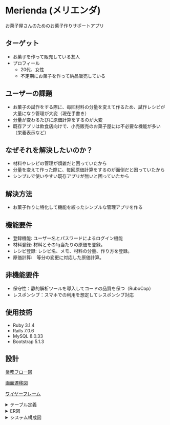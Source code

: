 # Merienda (メリエンダ)
お菓子屋さんのためのお菓子作りサポートアプリ

## ターゲット
- お菓子を作って販売している友人
- プロフィール
  - 20代、女性
  - 不定期にお菓子を作って納品販売している

## ユーザーの課題
- お菓子の試作をする際に、毎回材料の分量を変えて作るため、試作レシピが大量になり管理が大変（現在手書き）
- 分量が変わるたびに原価計算をするのが大変
- 既存アプリは飲食店向けで、小売販売のお菓子屋には不必要な機能が多い（栄養表示など）

## なぜそれを解決したいのか？
- 材料やレシピの管理が煩雑だと困っていたから
- 分量を変えて作った際に、毎回原価計算をするのが面倒だと困っていたから
- シンプルで使いやすい既存アプリが無いと困っていたから

## 解決方法
- お菓子作りに特化して機能を絞ったシンプルな管理アプリを作る

## 機能要件
- 登録機能: ユーザー名とパスワードによるログイン機能
- 材料登録: 材料とその1g当たりの原価を登録。
- レシピ登録: レシピ名、メモ、材料の分量、作り方を登録。
- 原価計算:　等分の変更に対応した原価計算。

## 非機能要件
- 保守性：静的解析ツールを導入してコードの品質を保つ（RuboCop）
- レスポンシブ：スマホでの利用を想定してレスポンシブ対応

## 使用技術
- Ruby 3.1.4
- Rails 7.0.6
- MySQL 8.0.33
- Bootstrap 5.1.3

## 設計

<a href="https://www.figma.com/file/tz8yBTDCuOUBLCqykFeuNf/%E6%A5%AD%E5%8B%99%E3%83%95%E3%83%AD%E3%83%BC%E5%9B%B3?type=design&t=dsxdGjmPUi7EEkix-1">業務フロー図</a>

<a href="https://www.figma.com/file/CaEePGJb9mDugCBRDUiZWJ/%E7%94%BB%E9%9D%A2%E9%81%B7%E7%A7%BB%E5%9B%B3?type=design&node-id=0%3A1&t=dsxdGjmPUi7EEkix-1">画面遷移図</a>

<a href="https://www.figma.com/file/MHUESDNNKB1b8hxnpSHgnO/%E3%83%AF%E3%82%A4%E3%83%A4%E3%83%BC%E3%83%95%E3%83%AC%E3%83%BC%E3%83%A0?type=design&t=dsxdGjmPUi7EEkix-1">ワイヤーフレーム</a>

<details>
  <summary>テーブル定義</summary>

Users テーブル（ユーザー）
|カラム名	| データ型	| NULL	| キー	| 初期値	| AUTO INCREMENT|
|---|---|---|---|---|---|
|id	|INT	|NOT NULL	|PRIMARY KEY	|	|YES|
|username	|VARCHAR(255)	|NOT NULL	|UNIQUE	|	||
|password	|VARCHAR(255)	|NOT NULL	|	|	||
|created_at	|DATETIME	|NOT NULL	|	|	||
|updated_at	|DATETIME	|NOT NULL	|	|	||

Ingredients テーブル（材料）
|カラム名	| データ型	| NULL	| キー	| 初期値	| AUTO INCREMENT|
|---|---|---|---|---|---|
|id	|INT	|NOT NULL	|PRIMARY KEY	|	|YES|
|user_id	|INT	|NOT NULL	|FOREIGN KEY	|	||
|name	|VARCHAR(255)	|NOT NULL	|	|	||
|cost_per_gram	|DECIMAL(10,2)	|NOT NULL	|	|	||
|created_at	|DATETIME	|NOT NULL	|	|	||
|updated_at	|DATETIME	|NOT NULL	|	|	||
- 外部キー制約：user_id は Users テーブルの id に紐づく

Recipes テーブル（レシピ）
|カラム名	| データ型	| NULL	| キー	| 初期値	| AUTO INCREMENT|
|---|---|---|---|---|---|
|id	|INT	|NOT NULL	|PRIMARY KEY	|	|YES|
|user_id	|INT	|NOT NULL	|FOREIGN KEY	|	||
|title	|VARCHAR(255)	|NOT NULL	|	|	||
|notes	|TEXT	|	|	|	||
|created_at	|DATETIME	|NOT NULL	|	|	||
|updated_at	|DATETIME	|NOT NULL	|	|	||
- 外部キー制約：user_id は Users テーブルの id に紐づく

RecipeMethod テーブル（レシピの作り方）
|カラム名	| データ型	| NULL	| キー	| 初期値	| AUTO INCREMENT|
|---|---|---|---|---|---|
|id	|INT	|NOT NULL	|PRIMARY KEY	|	|YES|
|recipe_id	|INT	|NOT NULL	|FOREIGN KEY	|	||
|process	|TEXT	|	|	|	||
|created_at	|DATETIME	|NOT NULL	|	|	||
|updated_at	|DATETIME	|NOT NULL	|	|	||
- 外部キー制約：recipe_id は Recipes テーブルの id に紐づく

RecipeIngredients テーブル（レシピごとの材料とその量）
|カラム名	| データ型	| NULL	| キー	| 初期値	| AUTO INCREMENT|
|---|---|---|---|---|---|
|id	|INT	|NOT NULL	|PRIMARY KEY	|	|YES|
|recipe_id	|INT	|NOT NULL	|FOREIGN KEY	|	||
|ingredient_id	|INT	|NOT NULL	|FOREIGN KEY	|	||
|quantity_in_grams	|DECIMAL(10,2)	|NOT NULL	|	|	||
|created_at	|DATETIME	|NOT NULL	|	|	||
|updated_at	|DATETIME	|NOT NULL	|	|	||
- 外部キー制約：recipe_id は Recipes テーブルの id に紐づく
- 外部キー制約：ingredient_id は Ingredients テーブルの id に紐づく
</details>

<details>
  <summary>ER図</summary>

![Alt text](./documents/img/ER.png)
</details>

<details>
  <summary>システム構成図</summary>
<img src="./documents/img/%E3%82%B7%E3%82%B9%E3%83%86%E3%83%A0%E6%A7%8B%E6%88%90%E5%9B%B3.png" width="500px">
</details>
